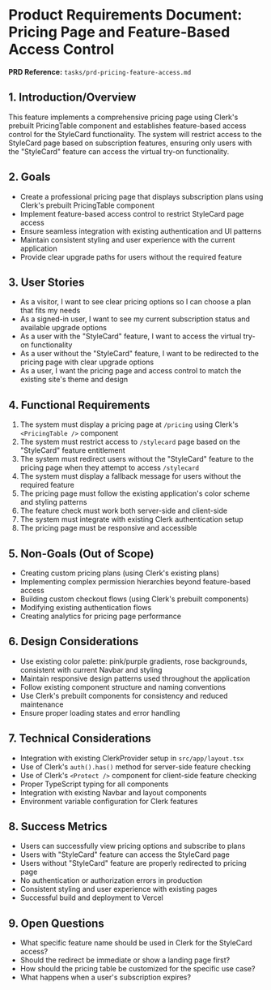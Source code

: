 # Product Requirements Document: Pricing Page and Feature-Based Access Control

**PRD Reference:** `tasks/prd-pricing-feature-access.md`

## 1. Introduction/Overview

This feature implements a comprehensive pricing page using Clerk's prebuilt PricingTable component and establishes feature-based access control for the StyleCard functionality. The system will restrict access to the StyleCard page based on subscription features, ensuring only users with the "StyleCard" feature can access the virtual try-on functionality.

## 2. Goals

- Create a professional pricing page that displays subscription plans using Clerk's prebuilt PricingTable component
- Implement feature-based access control to restrict StyleCard page access
- Ensure seamless integration with existing authentication and UI patterns
- Maintain consistent styling and user experience with the current application
- Provide clear upgrade paths for users without the required feature

## 3. User Stories

- As a visitor, I want to see clear pricing options so I can choose a plan that fits my needs
- As a signed-in user, I want to see my current subscription status and available upgrade options
- As a user with the "StyleCard" feature, I want to access the virtual try-on functionality
- As a user without the "StyleCard" feature, I want to be redirected to the pricing page with clear upgrade options
- As a user, I want the pricing page and access control to match the existing site's theme and design

## 4. Functional Requirements

1. The system must display a pricing page at `/pricing` using Clerk's `<PricingTable />` component
2. The system must restrict access to `/stylecard` page based on the "StyleCard" feature entitlement
3. The system must redirect users without the "StyleCard" feature to the pricing page when they attempt to access `/stylecard`
4. The system must display a fallback message for users without the required feature
5. The pricing page must follow the existing application's color scheme and styling patterns
6. The feature check must work both server-side and client-side
7. The system must integrate with existing Clerk authentication setup
8. The pricing page must be responsive and accessible

## 5. Non-Goals (Out of Scope)

- Creating custom pricing plans (using Clerk's existing plans)
- Implementing complex permission hierarchies beyond feature-based access
- Building custom checkout flows (using Clerk's prebuilt components)
- Modifying existing authentication flows
- Creating analytics for pricing page performance

## 6. Design Considerations

- Use existing color palette: pink/purple gradients, rose backgrounds, consistent with current Navbar and styling
- Maintain responsive design patterns used throughout the application
- Follow existing component structure and naming conventions
- Use Clerk's prebuilt components for consistency and reduced maintenance
- Ensure proper loading states and error handling

## 7. Technical Considerations

- Integration with existing ClerkProvider setup in `src/app/layout.tsx`
- Use of Clerk's `auth().has()` method for server-side feature checking
- Use of Clerk's `<Protect />` component for client-side feature checking
- Proper TypeScript typing for all components
- Integration with existing Navbar and layout components
- Environment variable configuration for Clerk features

## 8. Success Metrics

- Users can successfully view pricing options and subscribe to plans
- Users with "StyleCard" feature can access the StyleCard page
- Users without "StyleCard" feature are properly redirected to pricing page
- No authentication or authorization errors in production
- Consistent styling and user experience with existing pages
- Successful build and deployment to Vercel

## 9. Open Questions

- What specific feature name should be used in Clerk for the StyleCard access?
- Should the redirect be immediate or show a landing page first?
- How should the pricing table be customized for the specific use case?
- What happens when a user's subscription expires?
